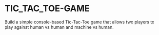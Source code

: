 # TIC_TAC_TOE-GAME
Build a simple console-based Tic-Tac-Toe game that allows two players to play against human vs human and machine vs human.
